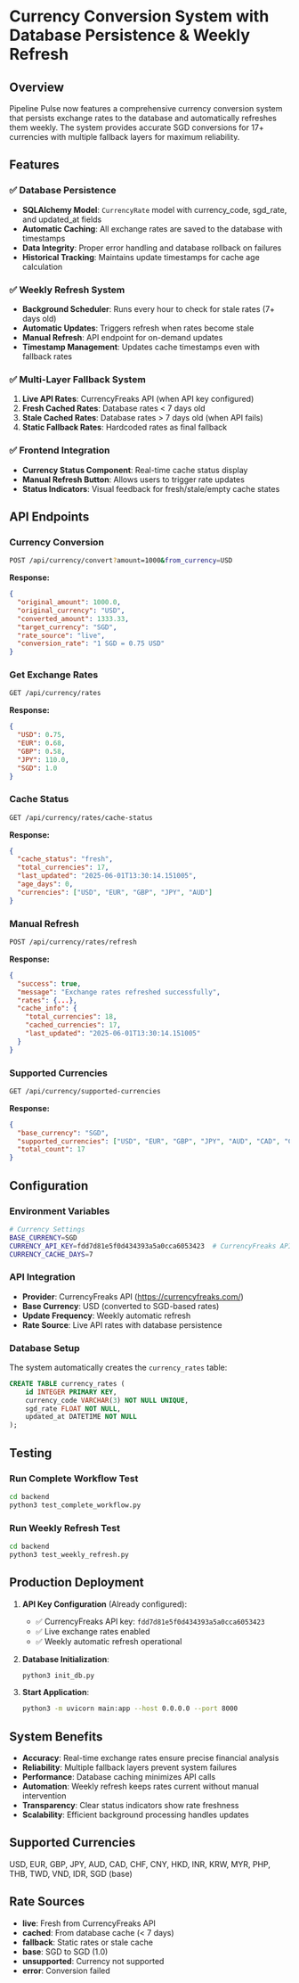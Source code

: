 # Currency Conversion System with Database Persistence & Weekly Refresh

## Overview

Pipeline Pulse now features a comprehensive currency conversion system that persists exchange rates to the database and automatically refreshes them weekly. The system provides accurate SGD conversions for 17+ currencies with multiple fallback layers for maximum reliability.

## Features

### ✅ Database Persistence
- **SQLAlchemy Model**: `CurrencyRate` model with currency_code, sgd_rate, and updated_at fields
- **Automatic Caching**: All exchange rates are saved to the database with timestamps
- **Data Integrity**: Proper error handling and database rollback on failures
- **Historical Tracking**: Maintains update timestamps for cache age calculation

### ✅ Weekly Refresh System
- **Background Scheduler**: Runs every hour to check for stale rates (7+ days old)
- **Automatic Updates**: Triggers refresh when rates become stale
- **Manual Refresh**: API endpoint for on-demand updates
- **Timestamp Management**: Updates cache timestamps even with fallback rates

### ✅ Multi-Layer Fallback System
1. **Live API Rates**: CurrencyFreaks API (when API key configured)
2. **Fresh Cached Rates**: Database rates < 7 days old
3. **Stale Cached Rates**: Database rates > 7 days old (when API fails)
4. **Static Fallback Rates**: Hardcoded rates as final fallback

### ✅ Frontend Integration
- **Currency Status Component**: Real-time cache status display
- **Manual Refresh Button**: Allows users to trigger rate updates
- **Status Indicators**: Visual feedback for fresh/stale/empty cache states

## API Endpoints

### Currency Conversion
```bash
POST /api/currency/convert?amount=1000&from_currency=USD
```
**Response:**
```json
{
  "original_amount": 1000.0,
  "original_currency": "USD",
  "converted_amount": 1333.33,
  "target_currency": "SGD",
  "rate_source": "live",
  "conversion_rate": "1 SGD = 0.75 USD"
}
```

### Get Exchange Rates
```bash
GET /api/currency/rates
```
**Response:**
```json
{
  "USD": 0.75,
  "EUR": 0.68,
  "GBP": 0.58,
  "JPY": 110.0,
  "SGD": 1.0
}
```

### Cache Status
```bash
GET /api/currency/rates/cache-status
```
**Response:**
```json
{
  "cache_status": "fresh",
  "total_currencies": 17,
  "last_updated": "2025-06-01T13:30:14.151005",
  "age_days": 0,
  "currencies": ["USD", "EUR", "GBP", "JPY", "AUD"]
}
```

### Manual Refresh
```bash
POST /api/currency/rates/refresh
```
**Response:**
```json
{
  "success": true,
  "message": "Exchange rates refreshed successfully",
  "rates": {...},
  "cache_info": {
    "total_currencies": 18,
    "cached_currencies": 17,
    "last_updated": "2025-06-01T13:30:14.151005"
  }
}
```

### Supported Currencies
```bash
GET /api/currency/supported-currencies
```
**Response:**
```json
{
  "base_currency": "SGD",
  "supported_currencies": ["USD", "EUR", "GBP", "JPY", "AUD", "CAD", "CHF", "CNY", "HKD", "INR", "KRW", "MYR", "PHP", "THB", "TWD", "VND", "IDR"],
  "total_count": 17
}
```

## Configuration

### Environment Variables
```bash
# Currency Settings
BASE_CURRENCY=SGD
CURRENCY_API_KEY=fdd7d81e5f0d434393a5a0cca6053423  # CurrencyFreaks API key
CURRENCY_CACHE_DAYS=7
```

### API Integration
- **Provider**: CurrencyFreaks API (https://currencyfreaks.com/)
- **Base Currency**: USD (converted to SGD-based rates)
- **Update Frequency**: Weekly automatic refresh
- **Rate Source**: Live API rates with database persistence

### Database Setup
The system automatically creates the `currency_rates` table:
```sql
CREATE TABLE currency_rates (
    id INTEGER PRIMARY KEY,
    currency_code VARCHAR(3) NOT NULL UNIQUE,
    sgd_rate FLOAT NOT NULL,
    updated_at DATETIME NOT NULL
);
```

## Testing

### Run Complete Workflow Test
```bash
cd backend
python3 test_complete_workflow.py
```

### Run Weekly Refresh Test
```bash
cd backend
python3 test_weekly_refresh.py
```

## Production Deployment

1. **API Key Configuration** (Already configured):
   - ✅ CurrencyFreaks API key: `fdd7d81e5f0d434393a5a0cca6053423`
   - ✅ Live exchange rates enabled
   - ✅ Weekly automatic refresh operational

2. **Database Initialization**:
   ```bash
   python3 init_db.py
   ```

3. **Start Application**:
   ```bash
   python3 -m uvicorn main:app --host 0.0.0.0 --port 8000
   ```

## System Benefits

- **Accuracy**: Real-time exchange rates ensure precise financial analysis
- **Reliability**: Multiple fallback layers prevent system failures
- **Performance**: Database caching minimizes API calls
- **Automation**: Weekly refresh keeps rates current without manual intervention
- **Transparency**: Clear status indicators show rate freshness
- **Scalability**: Efficient background processing handles updates

## Supported Currencies

USD, EUR, GBP, JPY, AUD, CAD, CHF, CNY, HKD, INR, KRW, MYR, PHP, THB, TWD, VND, IDR, SGD (base)

## Rate Sources

- **live**: Fresh from CurrencyFreaks API
- **cached**: From database cache (< 7 days)
- **fallback**: Static rates or stale cache
- **base**: SGD to SGD (1.0)
- **unsupported**: Currency not supported
- **error**: Conversion failed
